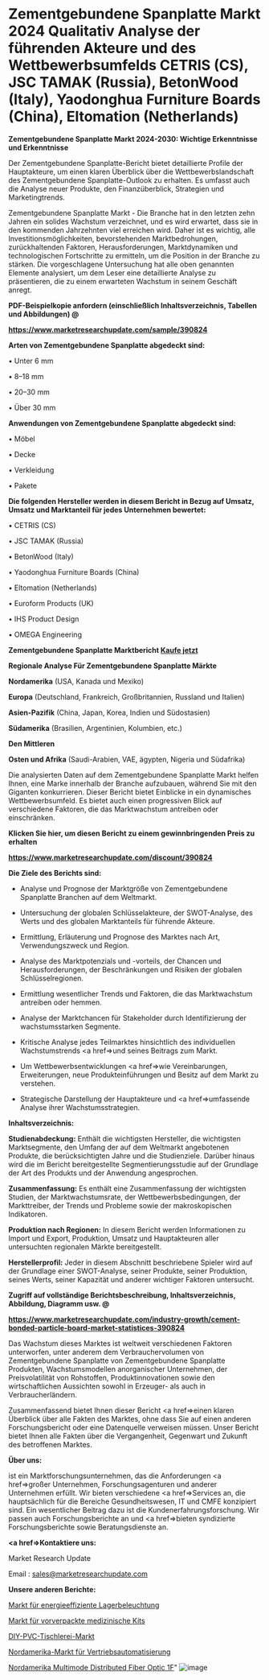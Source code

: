 # Zementgebundene Spanplatte Markt 2024 Qualitativ Analyse der führenden Akteure und des Wettbewerbsumfelds CETRIS (CS), JSC TAMAK (Russia), BetonWood (Italy), Yaodonghua Furniture Boards (China), Eltomation (Netherlands)

<strong>Zementgebundene Spanplatte Markt 2024-2030: Wichtige Erkenntnisse und Erkenntnisse</strong>

Der Zementgebundene Spanplatte-Bericht bietet detaillierte Profile der Hauptakteure, um einen klaren Überblick über die Wettbewerbslandschaft des Zementgebundene Spanplatte-Outlook zu erhalten. Es umfasst auch die Analyse neuer Produkte, den Finanzüberblick, Strategien und Marketingtrends.

Zementgebundene Spanplatte Markt - Die Branche hat in den letzten zehn Jahren ein solides Wachstum verzeichnet, und es wird erwartet, dass sie in den kommenden Jahrzehnten viel erreichen wird. Daher ist es wichtig, alle Investitionsmöglichkeiten, bevorstehenden Marktbedrohungen, zurückhaltenden Faktoren, Herausforderungen, Marktdynamiken und technologischen Fortschritte zu ermitteln, um die Position in der Branche zu stärken. Die vorgeschlagene Untersuchung hat alle oben genannten Elemente analysiert, um dem Leser eine detaillierte Analyse zu präsentieren, die zu einem erwarteten Wachstum in seinem Geschäft anregt.



<strong><b>PDF-Beispielkopie anfordern (einschließlich Inhaltsverzeichnis, Tabellen und Abbildungen) @ </b></strong>

<strong><a href=https://www.marketresearchupdate.com/sample/390824>

<strong>https://www.marketresearchupdate.com/sample/390824</u></a></strong></strong>



<strong>Arten von Zementgebundene Spanplatte abgedeckt sind:</strong>

• Unter 6 mm

• 8–18 mm

• 20–30 mm

• Über 30 mm



<strong>Anwendungen von Zementgebundene Spanplatte abgedeckt sind:</strong>

• Möbel

• Decke

• Verkleidung

• Pakete



<strong>Die folgenden Hersteller werden in diesem Bericht in Bezug auf Umsatz, Umsatz und Marktanteil für jedes Unternehmen bewertet:</strong>

• CETRIS (CS)

• JSC TAMAK (Russia)

• BetonWood (Italy)

• Yaodonghua Furniture Boards (China)

• Eltomation (Netherlands)

• Euroform Products (UK)

• IHS Product Design

• OMEGA Engineering



<strong>Zementgebundene Spanplatte Marktbericht <a href=https://www.marketresearchupdate.com/buynow/390824>Kaufe jetzt</a></strong>



<strong>Regionale Analyse Für Zementgebundene Spanplatte Märkte</strong>



<strong>Nordamerika</strong> (USA, Kanada und Mexiko)



<strong>Europa</strong> (Deutschland, Frankreich, Großbritannien, Russland und Italien)



<strong>Asien-Pazifik</strong> (China, Japan, Korea, Indien und Südostasien)



<strong>Südamerika</strong> (Brasilien, Argentinien, Kolumbien, etc.)



<strong>Den Mittleren</strong> 

<strong>Osten und Afrika</strong> (Saudi-Arabien, VAE, ägypten, Nigeria und Südafrika)

Die analysierten Daten auf dem Zementgebundene Spanplatte Markt helfen Ihnen, eine Marke innerhalb der Branche aufzubauen, während Sie mit den Giganten konkurrieren. Dieser Bericht bietet Einblicke in ein dynamisches Wettbewerbsumfeld. Es bietet auch einen progressiven Blick auf verschiedene Faktoren, die das Marktwachstum antreiben oder einschränken.



<strong>Klicken Sie hier, um diesen Bericht zu einem gewinnbringenden Preis zu erhalten
</strong>

<strong><a href=https://www.marketresearchupdate.com/discount/390824>https://www.marketresearchupdate.com/discount/390824</b></u></strong></a>



<strong>Die Ziele des Berichts sind:</strong>

- Analyse und Prognose der Marktgröße von Zementgebundene Spanplatte Branchen auf dem Weltmarkt.

- Untersuchung der globalen Schlüsselakteure, der SWOT-Analyse, des Werts und des globalen Marktanteils für führende Akteure.

- Ermittlung, Erläuterung und Prognose des Marktes nach Art, Verwendungszweck und Region.

- Analyse des Marktpotenzials und -vorteils, der Chancen und Herausforderungen, der Beschränkungen und Risiken der globalen Schlüsselregionen.

- Ermittlung wesentlicher Trends und Faktoren, die das Marktwachstum antreiben oder hemmen.

- Analyse der Marktchancen für Stakeholder durch Identifizierung der wachstumsstarken Segmente.

- Kritische Analyse jedes Teilmarktes hinsichtlich des individuellen Wachstumstrends <a href=>und</a> seines Beitrags zum Markt.

- Um Wettbewerbsentwicklungen <a href=>wie</a> Vereinbarungen, Erweiterungen, neue Produkteinführungen und Besitz auf dem Markt zu verstehen.

- Strategische Darstellung der Hauptakteure und <a href=>umfas</a>sende Analyse ihrer Wachstumsstrategien.



<strong>Inhaltsverzeichnis:</strong>



<strong>Studienabdeckung:</strong> Enthält die wichtigsten Hersteller, die wichtigsten Marktsegmente, den Umfang der auf dem Weltmarkt angebotenen Produkte, die berücksichtigten Jahre und die Studienziele. Darüber hinaus wird die im Bericht bereitgestellte Segmentierungsstudie auf der Grundlage der Art des Produkts und der Anwendung angesprochen.



<strong>Zusammenfassung:</strong> Es enthält eine Zusammenfassung der wichtigsten Studien, der Marktwachstumsrate, der Wettbewerbsbedingungen, der Markttreiber, der Trends und Probleme sowie der makroskopischen Indikatoren.



<strong>Produktion nach Regionen:</strong> In diesem Bericht werden Informationen zu Import und Export, Produktion, Umsatz und Hauptakteuren aller untersuchten regionalen Märkte bereitgestellt.



<strong>Herstellerprofil:</strong> Jeder in diesem Abschnitt beschriebene Spieler wird auf der Grundlage einer SWOT-Analyse, seiner Produkte, seiner Produktion, seines Werts, seiner Kapazität und anderer wichtiger Faktoren untersucht.



<strong><b>Zugriff auf vollständige Berichtsbeschreibung, Inhaltsverzeichnis, Abbildung, Diagramm usw. @ </b></strong>

<strong><a href=https://www.marketresearchupdate.com/industry-growth/cement-bonded-particle-board-market-statistices-390824>https://www.marketresearchupdate.com/industry-growth/cement-bonded-particle-board-market-statistices-390824</a></strong>

Das Wachstum dieses Marktes ist weltweit verschiedenen Faktoren unterworfen, unter anderem dem Verbrauchervolumen von Zementgebundene Spanplatte von Zementgebundene Spanplatte Produkten, Wachstumsmodellen anorganischer Unternehmen, der Preisvolatilität von Rohstoffen, Produktinnovationen sowie den wirtschaftlichen Aussichten sowohl in Erzeuger- als auch in Verbraucherländern.

Zusammenfassend bietet Ihnen dieser Bericht <a href=>einen</a> klaren Überblick über alle Fakten des Marktes, ohne dass Sie auf einen anderen Forschungsbericht oder eine Datenquelle verweisen müssen. Unser Bericht bietet Ihnen alle Fakten über die Vergangenheit, Gegenwart und Zukunft des betroffenen Marktes.



<strong>Über uns:</strong>

 ist ein Marktforschungsunternehmen, das die Anforderungen <a href=>großer</a> Unternehmen, Forschungsagenturen und anderer Unternehmen erfüllt. Wir bieten verschiedene <a href=>Services</a> an, die hauptsächlich für die Bereiche Gesundheitswesen, IT und CMFE konzipiert sind. Ein wesentlicher Beitrag dazu ist die Kundenerfahrungsforschung. Wir passen auch Forschungsberichte an und <a href=>bieten</a> syndizierte Forschungsberichte sowie Beratungsdienste an.



<strong><a href=>Kontaktiere uns:</a></strong>

Market Research Update

Email : sales@marketresearchupdate.com



<strong>Unsere anderen Berichte:</strong>

<a href=https://www.linkedin.com/pulse/energy-efficient-warehouse-lighting-market-2023>Markt für energieeffiziente Lagerbeleuchtung</a>

<a href=https://www.linkedin.com/pulse/prepackaged-medical-kits-market-size-set-grow>Markt für vorverpackte medizinische Kits</a>

<a href=https://www.linkedin.com/pulse/diy-pvc-joinery-market-outlooks-2023-size-players>DIY-PVC-Tischlerei-Markt</a>

<a href=https://www.linkedin.com/pulse/north-america-distribution-automation-market>Nordamerika-Markt für Vertriebsautomatisierung</a>

<a href=https://www.linkedin.com/pulse/north-america-multimode-distributed-fiber-optic-1f>Nordamerika Multimode Distributed Fiber Optic 1F</a>"
![image](https://github.com/Gayatrikarjule/Market-Analysis-361/assets/97346546/625bc1cb-b2e2-4b62-817d-b7d3e4a53457)
